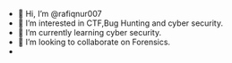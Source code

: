 - 👋 Hi, I’m @rafiqnur007
- 👀 I’m interested in CTF,Bug Hunting and cyber security. 
- 🌱 I’m currently learning cyber security. 
- 💞️ I’m looking to collaborate on Forensics.
- 

<!---
rafiqnur007/rafiqnur007 is a ✨ special ✨ repository because its `README.md` (this file) appears on your GitHub profile.
You can click the Preview link to take a look at your changes.
--->
